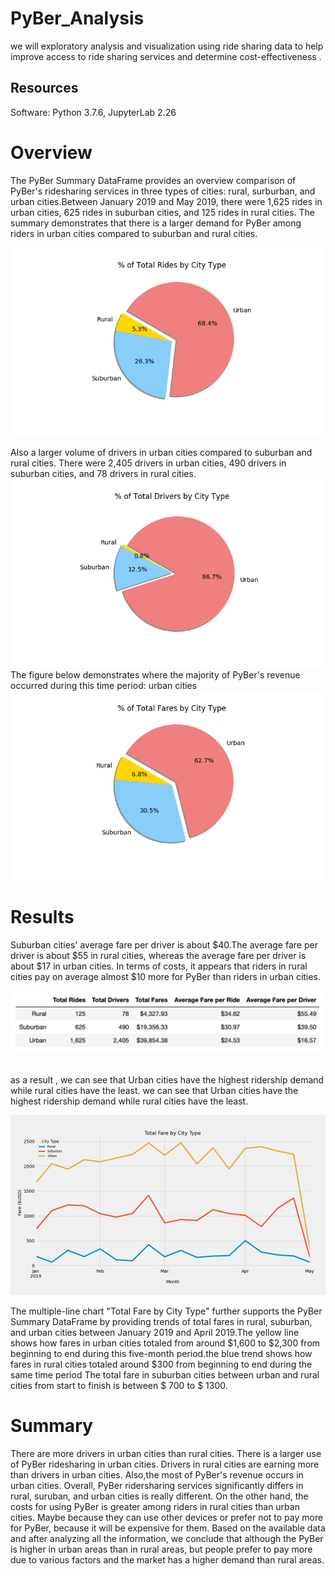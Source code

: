 # PyBer_Analysis
we will exploratory analysis and visualization using ride sharing data to help improve access to ride sharing services and determine cost-effectiveness .<br/>
## Resources<br/>
Software: Python 3.7.6, JupyterLab 2.26<br/>

# Overview<br/>
The PyBer Summary DataFrame provides an overview comparison of PyBer's ridesharing services in three types of cities: rural, surburban, and urban cities.Between January 2019 and May 2019, there were 1,625 rides in urban cities, 625 rides in suburban cities, and 125 rides in rural cities.  The summary demonstrates that there is a larger demand for PyBer among riders in urban cities compared to suburban and rural cities.

![pic6.png](/Resources/pic6.png)<br/>

 Also a larger volume of drivers in urban cities compared to suburban and rural cities. There were 2,405 drivers in urban cities, 490 drivers in suburban cities, and 78 drivers in rural cities.
![pic7.png](/Resources/pic7.png)<br/>
 The figure below demonstrates where the majority of PyBer's revenue occurred during this time period: urban cities
 ![pic5.png](/Resources/pic5.png)<br/>
# Results<br/>


Suburban cities' average fare per driver is about $40.The average fare per driver is about $55 in rural cities, whereas the average fare per driver is about $17 in urban cities. In terms of costs, it appears that riders in rural cities pay on average almost $10 more for PyBer than riders in urban cities.


![PyBerSummaryDF.png](/Resources/PyBerSummaryDF.png)<br/>


 <br/>as a result , we can see that Urban cities have the highest ridership demand while rural cities have the least. we can see that Urban cities have the highest ridership demand while rural cities have the least.
 
 ![pic8.png](/Resources/pic8.png)<br/>
 
 The multiple-line chart "Total Fare by City Type" further supports the PyBer Summary DataFrame by providing trends of total fares in rural, suburban, and urban cities between January 2019 and April 2019.The yellow line shows how fares in urban cities totaled from around $1,600 to $2,300 from beginning to end during this five-month period.the blue trend shows how fares in rural cities totaled around $300 from beginning to end during the same time period
 The total fare in suburban cities between urban and rural cities from start to finish is between $ 700  to $ 1300.<br/>
  # Summary
There are more drivers in urban cities than rural cities.
There is a larger use of PyBer ridesharing in urban cities.
Drivers in rural cities are earning more than drivers in urban cities. Also,the most  of PyBer's revenue occurs in urban cities.
Overall, PyBer ridersharing services significantly differs in rural, suruban, and urban cities is really different.
On the other hand, the costs for using PyBer is greater among riders in rural cities than urban cities. Maybe because they can use other devices or prefer not to pay more for PyBer, because it will be expensive for them.
Based on the available data and after analyzing all the information, we conclude that although the PyBer is higher in urban areas than in rural areas, but people prefer to pay more due to various factors and the market has a higher demand than rural areas.
